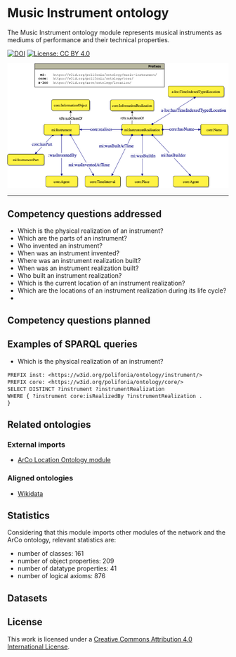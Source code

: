 # Music Instrument ontology
The Music Instrument ontology module represents musical instruments as mediums of performance and their technical properties.

[![DOI](https://zenodo.org/badge/372536364.svg)](https://zenodo.org/badge/latestdoi/372536364)
[![License: CC BY 4.0](https://img.shields.io/badge/License-CC_BY_4.0-lightgrey.svg)](https://creativecommons.org/licenses/by/4.0/)

![instrument module diagram](diagrams/music-instrument-main-entities.png)

---

## Competency questions addressed
- Which is the physical realization of an instrument?
- Which are the parts of an instrument?
- Who invented an instrument?
- When was an instrument invented?
- Where was an instrument realization built?
- When was an instrument realization built?
- Who built an instrument realization?
- Which is the current location of an instrument realization?
- Which are the locations of an instrument realization during its life cycle?
- 

## Competency questions planned


## Examples of SPARQL queries
- Which is the physical realization of an instrument?
```
PREFIX inst: <https://w3id.org/polifonia/ontology/instrument/>
PREFIX core: <https://w3id.org/polifonia/ontology/core/>
SELECT DISTINCT ?instrument ?instrumentRealization
WHERE { ?instrument core:isRealizedBy ?instrumentRealization .
}
```

## Related ontologies

### External imports
- [ArCo Location Ontology module](https://w3id.org/arco/ontology/location)

### Aligned ontologies
- [Wikidata](link)

## Statistics
Considering that this module imports other modules of the network and the ArCo ontology, relevant statistics are: 
- number of classes: 161 
- number of object properties: 209
- number of datatype properties: 41
- number of logical axioms: 876

## Datasets


## License

This work is licensed under a
[Creative Commons Attribution 4.0 International License][cc-by].


[cc-by]: http://creativecommons.org/licenses/by/4.0/
